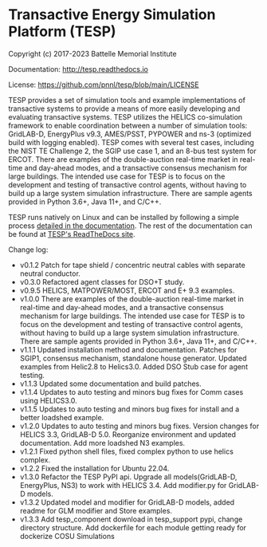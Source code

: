 # Transactive Energy Simulation Platform (TESP)

Copyright (c) 2017-2023 Battelle Memorial Institute

Documentation: http://tesp.readthedocs.io

License: https://github.com/pnnl/tesp/blob/main/LICENSE

TESP provides a set of simulation tools and example implementations of transactive systems to provide a means of more easily developing and evaluating transactive systems. TESP utilizes the HELICS co-simulation framework to enable coordination between a number of simulation tools: GridLAB-D, EnergyPlus v9.3, AMES/PSST, PYPOWER and ns-3 (optimized build with logging enabled). TESP comes with several test cases, including the NIST TE Challenge 2, the SGIP use case 1, and an 8-bus test system for ERCOT. There are examples of the double-auction
real-time market in real-time and day-ahead modes, and a transactive consensus mechanism for large buildings. The intended use case for TESP is to focus on the development and testing
of transactive control agents, without having to build up a large system simulation infrastructure. There are sample agents provided in Python 3.6+, Java 11+, and C/C++.

TESP runs natively on Linux and can be installed by following a simple process [detailed in the documentation](https://tesp.readthedocs.io/en/latest/Installing_Building_TESP.html). The rest of the documentation can be found at [TESP's ReadTheDocs site](https://tesp.readthedocs.io/en/latest/index.html).


Change log:

- v0.1.2  Patch for tape shield / concentric neutral cables with separate neutral conductor.
- v0.3.0  Refactored agent classes for DSO+T study.
- v0.9.5  HELICS, MATPOWER/MOST, ERCOT and E+ 9.3 examples.
- v1.0.0  There are examples of the double-auction real-time market in real-time and day-ahead modes, and a transactive consensus mechanism for large buildings. The intended use case for TESP is to focus on the development and testing of transactive control agents, without having to build up a large system simulation infrastructure. There are sample agents provided in Python 3.6+, Java 11+, and C/C++.
- v1.1.1  Updated installation method and documentation. Patches for SGIP1, consensus mechanism, standalone house generator. Updated examples from Helic2.8 to Helics3.0. Added DSO Stub case for agent testing.
- v1.1.3  Updated some documentation and build patches.
- v1.1.4  Updates to auto testing and minors bug fixes for Comm cases using HELICS3.0.
- v1.1.5  Updates to auto testing and minors bug fixes for install and a better loadshed example.
- v1.2.0  Updates to auto testing and minors bug fixes. Version changes for HELICS 3.3, GridLAB-D 5.0. Reorganize environment and updated documentation. Add more loadshed N3 examples.
- v1.2.1  Fixed python shell files, fixed complex python to use helics complex.
- v1.2.2  Fixed the installation for Ubuntu 22.04.
- v1.3.0  Refactor the TESP PyPI api. Upgrade all models(GridLAB-D, EnergyPlus, NS3) to work with HELICS 3.4. Add modifier.py for GridLAB-D models.
- v1.3.2  Updated model and modifier for GridLAB-D models, added readme for GLM modifier and Store examples.
- v1.3.3  Add tesp_component download in tesp_support pypi, change directory structure. Add dockerfile for each module getting ready for dockerize COSU Simulations